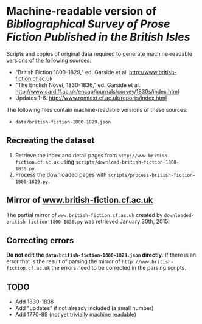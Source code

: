 # Machine-readable version of *Bibliographical Survey of Prose Fiction Published in the British Isles*

Scripts and copies of original data required to generate machine-readable versions
of the following sources:

* "British Fiction 1800-1829," ed. Garside et al. http://www.british-fiction.cf.ac.uk
* "The English Novel, 1830-1836," ed. Garside et al. http://www.cardiff.ac.uk/encap/journals/corvey/1830s/index.html
* Updates 1-6. http://www.romtext.cf.ac.uk/reports/index.html

The following files contain machine-readable versions of these sources:

- `data/british-fiction-1800-1829.json`

## Recreating the dataset

1. Retrieve the index and detail pages from  `http://www.british-fiction.cf.ac.uk` using `scripts/download-british-fiction-1800-1836.py`.
2. Process the downloaded pages with `scripts/process-british-fiction-1800-1829.py`.

## Mirror of www.british-fiction.cf.ac.uk

The partial mirror of `www.british-fiction.cf.ac.uk` created by
`downloaded-british-fiction-1800-1836.py` was retrieved January 30th, 2015.

## Correcting errors

**Do not edit the `data/british-fiction-1800-1829.json` directly.** If there is
an error that is the result of parsing the mirror of
`http://www.british-fiction.cf.ac.uk` the errors need to be corrected in the
parsing scripts.

## TODO

- Add 1830-1836
- Add "updates" if not already included (a small number)
- Add 1770-99 (not yet trivially machine readable)
